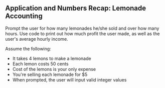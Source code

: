 ## Application and Numbers Recap: Lemonade Accounting

Prompt the user for how many lemonades he/she sold and over how many hours. Use code to print out how much profit the user made, as well as the user's average hourly income.

Assume the following:
- It takes 4 lemons to make a lemonade
- Each lemon costs 50 cents
- Cost of the lemons is your only expense
- You're selling each lemonade for $5
- When prompted, the user will input valid integer values
